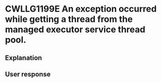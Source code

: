 # CWLLG1199E An exception occurred while getting a thread from the managed executor service thread pool.

## Explanation

## User response